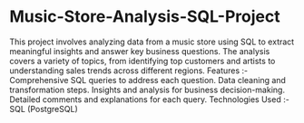 # Music-Store-Analysis-SQL-Project
This project involves analyzing data from a music store using SQL to extract meaningful insights and answer key business questions. The analysis covers a variety of topics, from identifying top customers and artists to understanding sales trends across different regions. Features :- Comprehensive SQL queries to address each question. Data cleaning and transformation steps. Insights and analysis for business decision-making. Detailed comments and explanations for each query. Technologies Used :- SQL (PostgreSQL)
